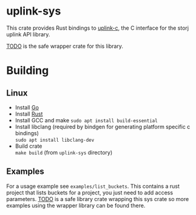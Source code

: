 # uplink-sys
This crate provides Rust bindings to [uplink-c](https://github.com/storj/uplink-c/), the C interface for the storj uplink API library.

[TODO]() is the safe wrapper crate for this library.

# Building
## Linux
 - Install [Go](https://golang.org/doc/install)
 - Install [Rust](https://www.rust-lang.org/tools/install)  
 - Install GCC and make
  `sudo apt install build-essential`
 - Install libclang (required by bindgen for generating platform specific c bindings)  
  `sudo apt install libclang-dev`
 - Build crate  
  `make build` (from `uplink-sys` directory)
  
## Examples
For a usage example see `examples/list_buckets`.  This contains a rust project that lists buckets for a project, you just need to add access parameters.
[TODO]() is a safe library crate wrapping this sys crate so more examples using the wrapper library can be found there.